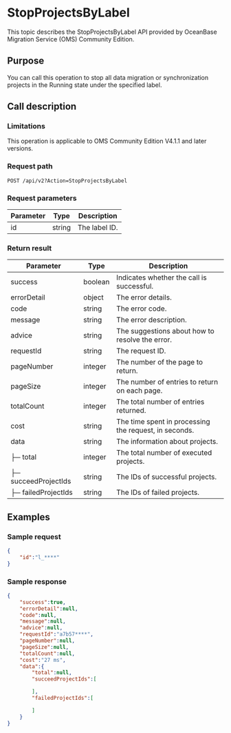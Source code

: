 
# StopProjectsByLabel

This topic describes the StopProjectsByLabel API provided by OceanBase Migration Service (OMS) Community Edition.

## Purpose

You can call this operation to stop all data migration or synchronization projects in the Running state under the specified label.

## Call description

### Limitations

This operation is applicable to OMS Community Edition V4.1.1 and later versions.

### Request path

`POST /api/v2?Action=StopProjectsByLabel`

### Request parameters

| Parameter | Type | Description |
|-----------|--------|-------------|
| id | string | The label ID.  |

### Return result

| Parameter | Type | Description |
|------------|------------------|------------------------|
| success | boolean | Indicates whether the call is successful.  |
| errorDetail | object | The error details.  |
| code | string | The error code.  |
| message | string | The error description.  |
| advice | string | The suggestions about how to resolve the error.  |
| requestId | string | The request ID.  |
| pageNumber | integer | The number of the page to return.  |
| pageSize | integer | The number of entries to return on each page.  |
| totalCount | integer | The total number of entries returned.  |
| cost | string | The time spent in processing the request, in seconds.  |
| data | string | The information about projects.  |
| ├─ total | integer | The total number of executed projects.  |
| ├─ succeedProjectIds | string | The IDs of successful projects.  |
| ├─ failedProjectIds | string | The IDs of failed projects.  |

## Examples

### Sample request

```JSON
{
    "id":"l_****"
}
```

### Sample response

```JSON
{
    "success":true,
    "errorDetail":null,
    "code":null,
    "message":null,
    "advice":null,
    "requestId":"a7b57****",
    "pageNumber":null,
    "pageSize":null,
    "totalCount":null,
    "cost":"27 ms",
    "data":{
        "total":null,
        "succeedProjectIds":[

        ],
        "failedProjectIds":[

        ]
    }
}
```

